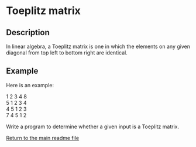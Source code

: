 # Toeplitz matrix

## Description
In linear algebra, a Toeplitz matrix is one in which the elements on any given diagonal from top left to bottom right are identical.

## Example
Here is an example:

1 2 3 4 8  
5 1 2 3 4  
4 5 1 2 3  
7 4 5 1 2
  
Write a program to determine whether a given input is a Toeplitz matrix.

[Return to the main readme file](../../../../../../..)